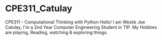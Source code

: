 # CPE311_Catulay
CPE311 - Computational Thinking with Python
Hello! I am Weslie Jee Catulay, I'm a 2nd Year Computer Engineering Student in TIP.
My Hobbies are playing, Reading, watching & exploring things.

